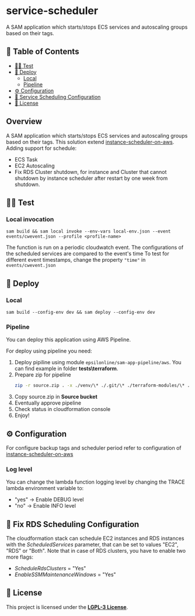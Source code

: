 # service-scheduler

A SAM application which starts/stops ECS services and autoscaling groups based on their tags.

## 📌 Table of Contents

  - [👨‍🔬 Test](#local-invoke)
  - [👷 Deploy](#deploy)
    - [Local](#local)
    - [Pipeline](#pipeline)
  - [⚙️ Configuration](#configuration)
  - [🔨 Service Scheduling Configuration](#fix-rds)
  - [📜 License](#license)

## Overview
A SAM application which starts/stops ECS services and autoscaling groups based on their tags. This solution extend [instance-scheduler-on-aws](https://github.com/aws-solutions/instance-scheduler-on-aws).
Adding support for schedule:
- ECS Task
- EC2 Autoscaling
- Fix RDS Cluster shutdown, for instance and Cluster that cannot shutdown by instance scheduler after restart by one week from shutdown.

## 👨‍🔬 Test <a name="test"></a>

### Local invocation <a name="local-invoke"></a>

`sam build && sam local invoke --env-vars local-env.json --event events/cwevent.json --profile <profile-name>`

The function is run on a periodic cloudwatch event.
The configurations of the scheduled services are compared to the event's time
To test for different event timestamps, change the property `"time"` in `events/cwevent.json`


## 👷 Deploy <a name="deploy"></a>

### Local

`sam build --config-env dev && sam deploy --config-env dev`

### Pipeline

You can deploy this application using AWS Pipeline.

For deploy using pipeline you need:
1. Deploy pipiline using module `epsilonline/sam-app-pipeline/aws`. You can find example in folder **tests\terraform**.
2. Prepare zip for pipeline
    ```Bash
    zip -r source.zip . -x ./venv/\* ./.git/\* ./terraform-modules/\* ./.aws_sam/\* ./.idea/\* ./.aws-sam/\* ./tests/\* .gitignore
    ```
3. Copy source.zip in **Source bucket**
4. Eventually approve pipeline
5. Check status in cloudformation console
6. Enjoy!

## ⚙️ Configuration <a name="configuration"></a>

For configure backup tags and scheduler period refer to configuration of [instance-scheduler-on-aws](https://docs.aws.amazon.com/solutions/latest/instance-scheduler-on-aws/operator-guide.html#configure-schedules)

### Log level
You can change the lambda function logging level by changing the TRACE lambda environment variable to:

- "yes" -> Enable DEBUG level
- "no" -> Enable INFO level

## 🔨 Fix RDS Scheduling Configuration <a name="fix-rds"></a>

The cloudformation stack can schedule EC2 instances and RDS instances with the *ScheduledServices* parameter, that can be set to values "EC2", "RDS" or "Both".
Note that in case of RDS clusters, you have to enable two more flags:

- *ScheduleRdsClusters*         = "Yes"
- *EnableSSMMaintenanceWindows* = "Yes"

## 📜 License <a name="license"></a>

This project is licensed under the [**LGPL-3 License**](https://www.gnu.org/licenses/lgpl-3.0.html#license-text).
